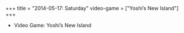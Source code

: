 +++
title = "2014-05-17: Saturday"
video-game = ["Yoshi’s New Island"]
+++


* Video Game: Yoshi’s New Island